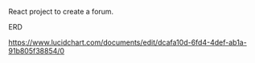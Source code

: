 React project to create a forum.


ERD

https://www.lucidchart.com/documents/edit/dcafa10d-6fd4-4def-ab1a-91b805f38854/0
